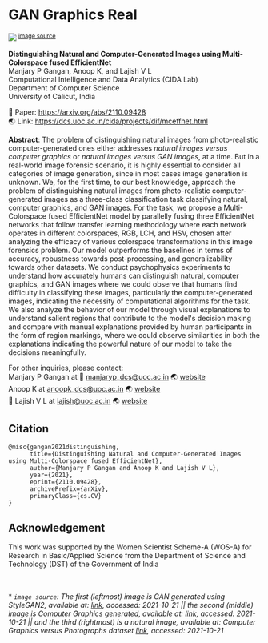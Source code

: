 # GAN Graphics Real
<img src= 'https://github.com/manjaryp/GANvsGraphicsvsReal/blob/main/images/index_pic.png' style="max-width: 100%;"> <sup>[image source](#myfootnote1)</sup>

**Distinguishing Natural and Computer-Generated Images using Multi-Colorspace fused EfficientNet** </br>
Manjary P Gangan, Anoop K, and Lajish V L </br>
Computational Intelligence and Data Analytics (CIDA Lab) </br>
Department of Computer Science </br>
University of Calicut, India

:memo: Paper: https://arxiv.org/abs/2110.09428 </br>
:earth_asia: Link: https://dcs.uoc.ac.in/cida/projects/dif/mceffnet.html

**Abstract**: The problem of distinguishing natural images from photo-realistic computer-generated ones either addresses _natural images versus computer graphics_ or _natural images versus GAN images_, at a time. But in a real-world image forensic scenario, it is highly essential to consider all categories of image generation, since in most cases image generation is unknown. We, for the first time, to our best knowledge, approach the problem of distinguishing natural images from photo-realistic computer-generated images as a three-class classification task classifying natural, computer graphics, and GAN images. For the task, we propose a Multi-Colorspace fused EfficientNet model by parallelly fusing three EfficientNet networks that follow transfer learning methodology where each network operates in different colorspaces, RGB, LCH, and HSV, chosen after analyzing the efficacy of various colorspace transformations in this image forensics problem. Our model outperforms the baselines in terms of accuracy, robustness towards post-processing, and generalizability towards other datasets. We conduct psychophysics experiments to understand how accurately humans can distinguish natural, computer graphics, and GAN images where we could observe that humans find difficulty in classifying these images, particularly the computer-generated images, indicating the necessity of computational algorithms for the task. We also analyze the behavior of our model through visual explanations to understand salient regions that contribute to the model's decision making and compare with manual explanations provided by human participants in the form of region markings, where we could observe similarities in both the explanations indicating the powerful nature of our model to take the decisions meaningfully. 

For other inquiries, please contact: </br>
Manjary P Gangan at :email: manjaryp_dcs@uoc.ac.in :earth_asia: [website](https://dcs.uoc.ac.in/~manjary/) </br>
Anoop K at anoopk_dcs@uoc.ac.in :earth_asia: [website](https://dcs.uoc.ac.in/~anoop/)</br>
:email: Lajish V L at lajish@uoc.ac.in :earth_asia: [website](https://dcs.uoc.ac.in/index.php/dr-lajish-v-l)

## Citation
```
@misc{gangan2021distinguishing,
      title={Distinguishing Natural and Computer-Generated Images using Multi-Colorspace fused EfficientNet}, 
      author={Manjary P Gangan and Anoop K and Lajish V L},
      year={2021},
      eprint={2110.09428},
      archivePrefix={arXiv},
      primaryClass={cs.CV}
}
```

## Acknowledgement
This work was supported by the Women Scientist Scheme-A (WOS-A) for Research in Basic/Applied Science from the Department of Science and Technology (DST) of the Government of India 



</br></br>
<a name="myfootnote1">*</a> *`image source`: The first (leftmost) image is GAN generated using StyleGAN2, available at: [link](https://github.com/NVlabs/stylegan2), accessed: 2021-10-21 || the second (middle) image is Computer Graphics generated, available at: [link](https://cgsociety.org/c/featured/1f9s/the-forever), accessed: 2021-10-21 || and the third (rightmost) is a natural image, available at: Computer Graphics versus Photographs dataset [link](https://doi.org/10.1016/j.jvcir.2013.08.009), accessed: 2021-10-21* 
